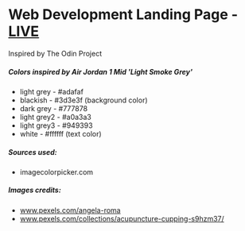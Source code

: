 # Web Development Landing Page - [LIVE]([url](https://jasminepvo.github.io/landing-page/))
Inspired by The Odin Project

##### Colors inspired by Air Jordan 1 Mid 'Light Smoke Grey'
* light grey    - #adafaf
* blackish      - #3d3e3f (background color)
* dark grey     - #777878
* light grey2   - #a0a3a3
* light grey3   - #949393
* white         - #ffffff (text color)

##### Sources used:
* imagecolorpicker.com

##### Images credits:
* www.pexels.com/angela-roma
* www.pexels.com/collections/acupuncture-cupping-s9hzm37/
